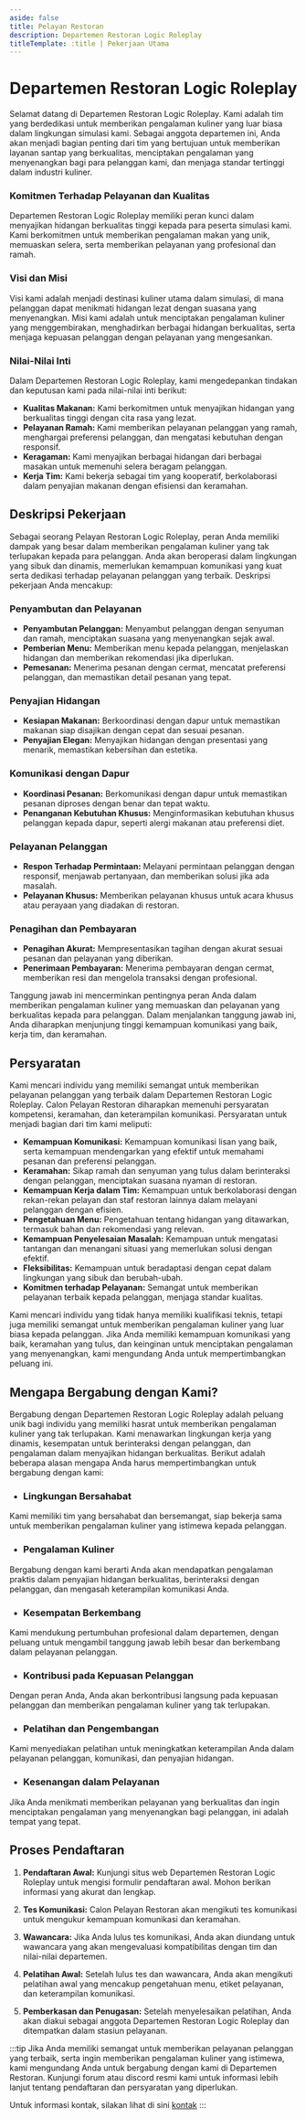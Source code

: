 ```yaml
---
aside: false
title: Pelayan Restoran
description: Departemen Restoran Logic Roleplay
titleTemplate: :title | Pekerjaan Utama
---
```


# Departemen Restoran Logic Roleplay

Selamat datang di Departemen Restoran Logic Roleplay. Kami adalah tim yang berdedikasi untuk memberikan pengalaman kuliner yang luar biasa dalam lingkungan simulasi kami. Sebagai anggota departemen ini, Anda akan menjadi bagian penting dari tim yang bertujuan untuk memberikan layanan santap yang berkualitas, menciptakan pengalaman yang menyenangkan bagi para pelanggan kami, dan menjaga standar tertinggi dalam industri kuliner.

### Komitmen Terhadap Pelayanan dan Kualitas

Departemen Restoran Logic Roleplay memiliki peran kunci dalam menyajikan hidangan berkualitas tinggi kepada para peserta simulasi kami. Kami berkomitmen untuk memberikan pengalaman makan yang unik, memuaskan selera, serta memberikan pelayanan yang profesional dan ramah.

### Visi dan Misi

Visi kami adalah menjadi destinasi kuliner utama dalam simulasi, di mana pelanggan dapat menikmati hidangan lezat dengan suasana yang menyenangkan. Misi kami adalah untuk menciptakan pengalaman kuliner yang menggembirakan, menghadirkan berbagai hidangan berkualitas, serta menjaga kepuasan pelanggan dengan pelayanan yang mengesankan.

### Nilai-Nilai Inti

Dalam Departemen Restoran Logic Roleplay, kami mengedepankan tindakan dan keputusan kami pada nilai-nilai inti berikut:

- **Kualitas Makanan:** Kami berkomitmen untuk menyajikan hidangan yang berkualitas tinggi dengan cita rasa yang lezat.
- **Pelayanan Ramah:** Kami memberikan pelayanan pelanggan yang ramah, menghargai preferensi pelanggan, dan mengatasi kebutuhan dengan responsif.
- **Keragaman:** Kami menyajikan berbagai hidangan dari berbagai masakan untuk memenuhi selera beragam pelanggan.
- **Kerja Tim:** Kami bekerja sebagai tim yang kooperatif, berkolaborasi dalam penyajian makanan dengan efisiensi dan keramahan.

## Deskripsi Pekerjaan

Sebagai seorang Pelayan Restoran Logic Roleplay, peran Anda memiliki dampak yang besar dalam memberikan pengalaman kuliner yang tak terlupakan kepada para pelanggan. Anda akan beroperasi dalam lingkungan yang sibuk dan dinamis, memerlukan kemampuan komunikasi yang kuat serta dedikasi terhadap pelayanan pelanggan yang terbaik. Deskripsi pekerjaan Anda mencakup:

### Penyambutan dan Pelayanan

- **Penyambutan Pelanggan:** Menyambut pelanggan dengan senyuman dan ramah, menciptakan suasana yang menyenangkan sejak awal.
- **Pemberian Menu:** Memberikan menu kepada pelanggan, menjelaskan hidangan dan memberikan rekomendasi jika diperlukan.
- **Pemesanan:** Menerima pesanan dengan cermat, mencatat preferensi pelanggan, dan memastikan detail pesanan yang tepat.

### Penyajian Hidangan

- **Kesiapan Makanan:** Berkoordinasi dengan dapur untuk memastikan makanan siap disajikan dengan cepat dan sesuai pesanan.
- **Penyajian Elegan:** Menyajikan hidangan dengan presentasi yang menarik, memastikan kebersihan dan estetika.

### Komunikasi dengan Dapur

- **Koordinasi Pesanan:** Berkomunikasi dengan dapur untuk memastikan pesanan diproses dengan benar dan tepat waktu.
- **Penanganan Kebutuhan Khusus:** Menginformasikan kebutuhan khusus pelanggan kepada dapur, seperti alergi makanan atau preferensi diet.

### Pelayanan Pelanggan

- **Respon Terhadap Permintaan:** Melayani permintaan pelanggan dengan responsif, menjawab pertanyaan, dan memberikan solusi jika ada masalah.
- **Pelayanan Khusus:** Memberikan pelayanan khusus untuk acara khusus atau perayaan yang diadakan di restoran.

### Penagihan dan Pembayaran

- **Penagihan Akurat:** Mempresentasikan tagihan dengan akurat sesuai pesanan dan pelayanan yang diberikan.
- **Penerimaan Pembayaran:** Menerima pembayaran dengan cermat, memberikan resi dan mengelola transaksi dengan profesional.

Tanggung jawab ini mencerminkan pentingnya peran Anda dalam memberikan pengalaman kuliner yang memuaskan dan pelayanan yang berkualitas kepada para pelanggan. Dalam menjalankan tanggung jawab ini, Anda diharapkan menjunjung tinggi kemampuan komunikasi yang baik, kerja tim, dan keramahan.

## Persyaratan

Kami mencari individu yang memiliki semangat untuk memberikan pelayanan pelanggan yang terbaik dalam Departemen Restoran Logic Roleplay. Calon Pelayan Restoran diharapkan memenuhi persyaratan kompetensi, keramahan, dan keterampilan komunikasi. Persyaratan untuk menjadi bagian dari tim kami meliputi:

- **Kemampuan Komunikasi:** Kemampuan komunikasi lisan yang baik, serta kemampuan mendengarkan yang efektif untuk memahami pesanan dan preferensi pelanggan.
- **Keramahan:** Sikap ramah dan senyuman yang tulus dalam berinteraksi dengan pelanggan, menciptakan suasana nyaman di restoran.
- **Kemampuan Kerja dalam Tim:** Kemampuan untuk berkolaborasi dengan rekan-rekan pelayan dan staf restoran lainnya dalam melayani pelanggan dengan efisien.
- **Pengetahuan Menu:** Pengetahuan tentang hidangan yang ditawarkan, termasuk bahan dan rekomendasi yang relevan.
- **Kemampuan Penyelesaian Masalah:** Kemampuan untuk mengatasi tantangan dan menangani situasi yang memerlukan solusi dengan efektif.
- **Fleksibilitas:** Kemampuan untuk beradaptasi dengan cepat dalam lingkungan yang sibuk dan berubah-ubah.
- **Komitmen terhadap Pelayanan:** Semangat untuk memberikan pelayanan terbaik kepada pelanggan, menjaga standar kualitas.

Kami mencari individu yang tidak hanya memiliki kualifikasi teknis, tetapi juga memiliki semangat untuk memberikan pengalaman kuliner yang luar biasa kepada pelanggan. Jika Anda memiliki kemampuan komunikasi yang baik, keramahan yang tulus, dan keinginan untuk menciptakan pengalaman yang menyenangkan, kami mengundang Anda untuk mempertimbangkan peluang ini.

## Mengapa Bergabung dengan Kami?

Bergabung dengan Departemen Restoran Logic Roleplay adalah peluang unik bagi individu yang memiliki hasrat untuk memberikan pengalaman kuliner yang tak terlupakan. Kami menawarkan lingkungan kerja yang dinamis, kesempatan untuk berinteraksi dengan pelanggan, dan pengalaman dalam menyajikan hidangan berkualitas. Berikut adalah beberapa alasan mengapa Anda harus mempertimbangkan untuk bergabung dengan kami:

- ### Lingkungan Bersahabat

Kami memiliki tim yang bersahabat dan bersemangat, siap bekerja sama untuk memberikan pengalaman kuliner yang istimewa kepada pelanggan.

- ### Pengalaman Kuliner

Bergabung dengan kami berarti Anda akan mendapatkan pengalaman praktis dalam penyajian hidangan berkualitas, berinteraksi dengan pelanggan, dan mengasah keterampilan komunikasi Anda.

- ### Kesempatan Berkembang

Kami mendukung pertumbuhan profesional dalam departemen, dengan peluang untuk mengambil tanggung jawab lebih besar dan berkembang dalam pelayanan pelanggan.

- ### Kontribusi pada Kepuasan Pelanggan

Dengan peran Anda, Anda akan berkontribusi langsung pada kepuasan pelanggan dan memberikan pengalaman kuliner yang tak terlupakan.

- ### Pelatihan dan Pengembangan

Kami menyediakan pelatihan untuk meningkatkan keterampilan Anda dalam pelayanan pelanggan, komunikasi, dan penyajian hidangan.

- ### Kesenangan dalam Pelayanan

Jika Anda menikmati memberikan pelayanan yang berkualitas dan ingin menciptakan pengalaman yang menyenangkan bagi pelanggan, ini adalah tempat yang tepat.

## Proses Pendaftaran

1. **Pendaftaran Awal:** Kunjungi situs web Departemen Restoran Logic Roleplay untuk mengisi formulir pendaftaran awal. Mohon berikan informasi yang akurat dan lengkap.

2. **Tes Komunikasi:** Calon Pelayan Restoran akan mengikuti tes komunikasi untuk mengukur kemampuan komunikasi dan keramahan.

3. **Wawancara:** Jika Anda lulus tes komunikasi, Anda akan diundang untuk wawancara yang akan mengevaluasi kompatibilitas dengan tim dan nilai-nilai departemen.

4. **Pelatihan Awal:** Setelah lulus tes dan wawancara, Anda akan mengikuti pelatihan awal yang mencakup pengetahuan menu, etiket pelayanan, dan keterampilan komunikasi.

5. **Pemberkasan dan Penugasan:** Setelah menyelesaikan pelatihan, Anda akan diakui sebagai anggota Departemen Restoran Logic Roleplay dan ditempatkan dalam stasiun pelayanan.

:::tip
Jika Anda memiliki semangat untuk memberikan pelayanan pelanggan yang terbaik, serta ingin memberikan pengalaman kuliner yang istimewa, kami mengundang Anda untuk bergabung dengan kami di Departemen Restoran. Kunjungi forum atau discord resmi kami untuk informasi lebih lanjut tentang pendaftaran dan persyaratan yang diperlukan.

Untuk informasi kontak, silakan lihat di sini [kontak](/about/contact)
:::
